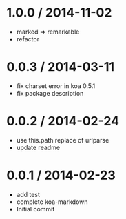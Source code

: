 
1.0.0 / 2014-11-02
==================

  * marked => remarkable
  * refactor

0.0.3 / 2014-03-11
==================

  * fix charset error in koa 0.5.1
  * fix package description

0.0.2 / 2014-02-24
==================

  * use this.path replace of urlparse
  * update readme

0.0.1 / 2014-02-23
==================

  * add test
  * complete koa-markdown
  * Initial commit

